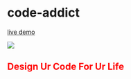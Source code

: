 # code-addict
[live demo](https://code-additz.netlify.app)
<br>

<img src="https://encrypted-tbn0.gstatic.com/images?q=tbn%3AANd9GcTU4Gb5vSVGMPN1knfImPNCzNMkrYWC40txog&usqp=CAU">
<h2 style="color:red;">Design Ur Code For Ur Life</h2>


